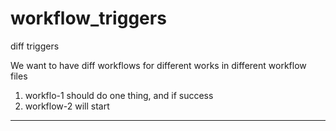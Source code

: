 # workflow_triggers
diff triggers  

We want to have diff workflows for different works in different workflow files  
1. workflo-1 should do one thing, and if success  
2. workflow-2 will start  

---  


